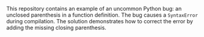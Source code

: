 This repository contains an example of an uncommon Python bug: an unclosed parenthesis in a function definition.  The bug causes a `SyntaxError` during compilation. The solution demonstrates how to correct the error by adding the missing closing parenthesis.